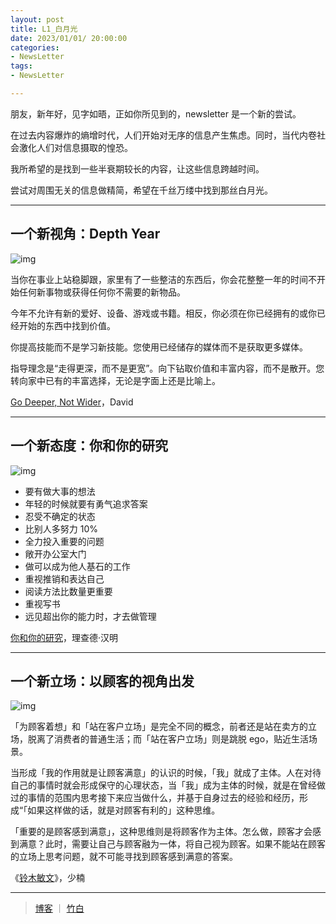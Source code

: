 ```yaml
---
layout: post
title: L1_白月光
date: 2023/01/01/ 20:00:00
categories:
- NewsLetter
tags:
- NewsLetter

---
```


朋友，新年好，见字如晤，正如你所见到的，newsletter 是一个新的尝试。

在过去内容爆炸的熵增时代，人们开始对无序的信息产生焦虑。同时，当代内卷社会激化人们对信息摄取的惶恐。

我所希望的是找到一些半衰期较长的内容，让这些信息跨越时间。

尝试对周围无关的信息做精简，希望在千丝万缕中找到那丝白月光。

---

## 一个新视角：Depth Year

![img](https://pics.naaln.com/blog/2023-01-01-4a8994b4e7ea4542bb9fc78ddca4d7dc.png-basicBlog)

当你在事业上站稳脚跟，家里有了一些整洁的东西后，你会花整整一年的时间不开始任何新事物或获得任何你不需要的新物品。

今年不允许有新的爱好、设备、游戏或书籍。相反，你必须在你已经拥有的或你已经开始的东西中找到价值。

你提高技能而不是学习新技能。您使用已经储存的媒体而不是获取更多媒体。

指导理念是“走得更深，而不是更宽”。向下钻取价值和丰富内容，而不是散开。您转向家中已有的丰富选择，无论是字面上还是比喻上。

[Go Deeper, Not Wider](https://www.raptitude.com/2017/12/go-deeper-not-wider/)，David

---

## 一个新态度：你和你的研究

![img](https://pics.naaln.com/blog/2023-01-01-44449df40a6a42fa9a3c89eadc614ee0.png-basicBlog)

- 要有做大事的想法
- 年轻的时候就要有勇气追求答案
- 忍受不确定的状态
- 比别人多努力 10%
- 全力投入重要的问题
- 敞开办公室大门
- 做可以成为他人基石的工作
- 重视推销和表达自己
- 阅读方法比数量更重要
- 重视写书
- 远见超出你的能力时，才去做管理

[你和你的研究](http://www.ruanyifeng.com/blog/2016/04/you-and-your-research.html)，理查德·汉明

---

## 一个新立场：以顾客的视角出发

![img](https://pics.naaln.com/blog/2023-01-01-585579e461a049abb95b5d2bd6343be6.png-basicBlog)

「为顾客着想」和「站在客户立场」是完全不同的概念，前者还是站在卖方的立场，脱离了消费者的普通生活；而「站在客户立场」则是跳脱 ego，贴近生活场景。

当形成「我的作用就是让顾客满意」的认识的时候，「我」就成了主体。人在对待自己的事情时就会形成保守的心理状态，当「我」成为主体的时候，就是在曾经做过的事情的范围内思考接下来应当做什么，并基于自身过去的经验和经历，形成“「如果这样做的话，就是对顾客有利的」这种思维。

「重要的是顾客感到满意」，这种思维则是将顾客作为主体。怎么做，顾客才会感到满意？此时，需要让自己与顾客融为一体，将自己视为顾客。如果不能站在顾客的立场上思考问题，就不可能寻找到顾客感到满意的答案。

《[铃木敏文](https://pmthinking.super.site/ecd14a51de41446f910dfa8ad52da4a5)》，少楠

---

> [博客](https://blog.naaln.com/categories/NewsLetter/) ｜ [竹白](https://space.zhubai.love/)
